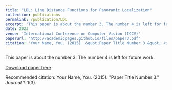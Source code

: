 ```yaml
---
title: "LDL: Line Distance Functions for Panoramic Localization"
collection: publications
permalink: /publication/LDL
excerpt: 'This paper is about the number 3. The number 4 is left for future work.'
date: 2023
venue: 'International Conference on Computer Vision (ICCV)'
paperurl: 'http://academicpages.github.io/files/paper3.pdf'
citation: 'Your Name, You. (2015). &quot;Paper Title Number 3.&quot; <i>Journal 1</i>. 1(3).'
---
```

This paper is about the number 3. The number 4 is left for future work.

[Download paper here](http://academicpages.github.io/files/paper3.pdf)

Recommended citation: Your Name, You. (2015). "Paper Title Number 3." <i>Journal 1</i>. 1(3).